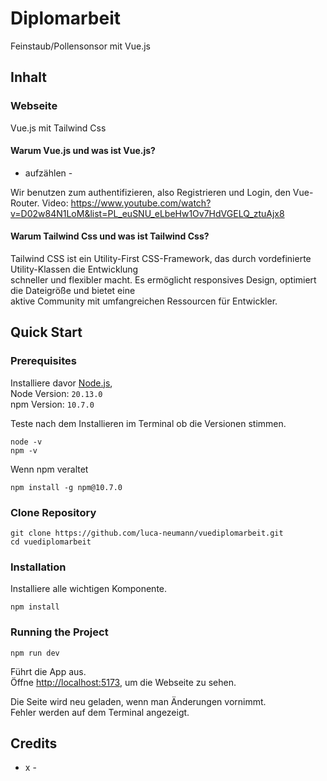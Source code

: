 # Diplomarbeit

Feinstaub/Pollensonsor mit Vue.js

## Inhalt

### Webseite

Vue.js mit Tailwind Css

#### Warum Vue.js und was ist Vue.js?

- aufzählen -

Wir benutzen zum authentifizieren, also Registrieren und Login, den Vue-Router.
Video: https://www.youtube.com/watch?v=D02w84N1LoM&list=PL_euSNU_eLbeHw1Ov7HdVGELQ_ztuAjx8

#### Warum Tailwind Css und was ist Tailwind Css?

Tailwind CSS ist ein Utility-First CSS-Framework, das durch vordefinierte Utility-Klassen die Entwicklung\
schneller und flexibler macht. Es ermöglicht responsives Design, optimiert die Dateigröße und bietet eine\
aktive Community mit umfangreichen Ressourcen für Entwickler.

## Quick Start

### Prerequisites

Installiere davor [Node.js](https://nodejs.org/en/download),\
Node Version: `20.13.0`\
npm Version: `10.7.0`

Teste nach dem Installieren im Terminal ob die Versionen stimmen.

```
node -v
npm -v
```

Wenn npm veraltet

```
npm install -g npm@10.7.0
```

### Clone Repository

```
git clone https://github.com/luca-neumann/vuediplomarbeit.git
cd vuediplomarbeit
```

### Installation

Installiere alle wichtigen Komponente.

```
npm install
```

### Running the Project

```
npm run dev
```

Führt die App aus.\
Öffne [http://localhost:5173](http://localhost:5173), um die Webseite zu sehen.

Die Seite wird neu geladen, wenn man Änderungen vornimmt.\
Fehler werden auf dem Terminal angezeigt.

## Credits

- x -


